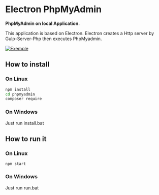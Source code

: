 # Electron PhpMyAdmin

**PhpMyAdmin on local Application.**

This application is based on Electron. Electron creates a Http server by Gulp-Server-Php then executes PhpMyadmin.

[![Exemple](http://salva-crea.fr/wp-content/uploads/2017/12/localPhpAdmin.gif "Exemple")](http://salva-crea.fr/wp-content/uploads/2017/12/localPhpAdmin.gif "Exemple")

## How to install

### On Linux

```bash
npm install
cd phpmyadmin
composer require
```

### On Windows

Just run install.bat

## How to run it

### On Linux

`npm start`

### On Windows

Just run run.bat
